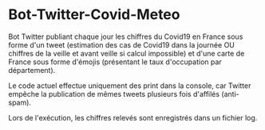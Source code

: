 # Bot-Twitter-Covid-Meteo
Bot Twitter publiant chaque jour les chiffres du Covid19 en France sous forme d'un tweet (estimation des cas de Covid19 dans la journée OU chiffres de la veille et avant veille si calcul impossible) et d'une carte de France sous forme d'émojis (présentant le taux d'occupation par département).

Le code actuel effectue uniquement des print dans la console, car Twitter empêche la publication de mêmes tweets plusieurs fois d'affilés (anti-spam).

Lors de l'exécution, les chiffres relevés sont enregistrés dans un fichier log.
